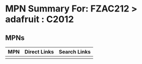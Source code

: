 



# MPN Summary For: FZAC212 > adafruit : C2012

## MPNs
  

|MPN|Direct Links|Search Links|
| :--- | :--- | :--- |
||||
